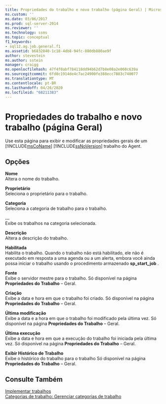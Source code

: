 ```yaml
---
title: Propriedades do trabalho e novo trabalho (página Geral) | Microsoft Docs
ms.custom: ''
ms.date: 03/06/2017
ms.prod: sql-server-2014
ms.reviewer: ''
ms.technology: ssms
ms.topic: conceptual
f1_keywords:
- sql12.ag.job.general.f1
ms.assetid: b6832840-1c18-4db8-94fc-080db880ae9f
author: stevestein
ms.author: sstein
manager: craigg
ms.openlocfilehash: 47f4f0abf784118dd94b62d7b8e08a2e060c639a
ms.sourcegitcommit: 6fd8c1914de4c7ac24900fe388ecc7883c740077
ms.translationtype: MT
ms.contentlocale: pt-BR
ms.lasthandoff: 04/26/2020
ms.locfileid: "68211383"
---
```

# <a name="job-properties-and-new-job-general-page"></a>Propriedades do trabalho e novo trabalho (página Geral)
  Use esta página para exibir e modificar as propriedades gerais de um [!INCLUDE[msCoName](../../includes/msconame-md.md)] [!INCLUDE[ssNoVersion](../../includes/ssnoversion-md.md)] trabalho do Agent.  
  
## <a name="options"></a>Opções  
 **Nome**  
 Altera o nome do trabalho.  
  
 **Proprietário**  
 Seleciona o proprietário para o trabalho.  
  
 **Categoria**  
 Seleciona a categoria de trabalho para o trabalho.  
  
 **...**  
 Exibe os trabalhos na categoria selecionada.  
  
 **Descrição**  
 Altera a descrição do trabalho.  
  
 **Habilitada**  
 Habilita o trabalho. Quando o trabalho não está habilitado, ele não é executado em resposta a uma agenda ou a um alerta, embora você ainda possa iniciar o trabalho usando o procedimento armazenado **sp_start_job** .  
  
 **Fonte**  
 Exibe o servidor mestre para o trabalho. Só disponível na página **Propriedades do Trabalho** – Geral.  
  
 **Criação**  
 Exibe a data e hora em que o trabalho foi criado. Só disponível na página **Propriedades do Trabalho** – Geral.  
  
 **Última modificação**  
 Exibe a data e a hora em que o trabalho foi modificado pela última vez. Só disponível na página **Propriedades do Trabalho** – Geral.  
  
 **Última execução**  
 Exibe a data e hora em que a execução do trabalho foi iniciada pela última vez. Só disponível na página **Propriedades do Trabalho** – Geral.  
  
 **Exibir Histórico de Trabalho**  
 Exibe o histórico do trabalho para o trabalho Só disponível na página **Propriedades do Trabalho** – Geral.  
  
## <a name="see-also"></a>Consulte Também  
 [Implementar trabalhos](implement-jobs.md)   
 [Categorias de trabalho: Gerenciar categorias de trabalho](job-categories-manage-job-categories.md)  
  
  

